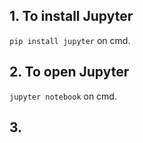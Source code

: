 ## 1. To install Jupyter

``` pip install jupyter ``` on cmd.

## 2. To open Jupyter

``` jupyter notebook ``` on cmd.

## 3. 
